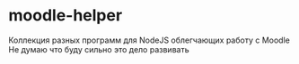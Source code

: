 # moodle-helper
Коллекция разных программ для NodeJS облегчающих работу с Moodle
Не думаю что буду сильно это дело развивать

